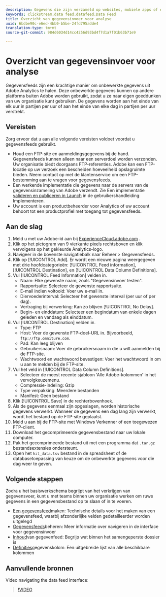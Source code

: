 ```yaml
---
description: Gegevens die zijn verzameld op websites, mobiele apps of die zijn geüpload met API's of gegevensbronnen van webservices, worden verwerkt en opgeslagen in het Data Warehouse van Adobe. Deze onbewerkte klikstreamgegevens vormen de gegevensset die wordt gebruikt door Adobe Analytics.
keywords: clickstream;data feed;datafeed;Data Feed
title: Overzicht van gegevensinvoer voor analyse
uuid: 6bdbe90c-e6ed-4bb0-b5be-24fd795adde4
translation-type: tm+mt
source-git-commit: 984d6034d14cc4256d93bd4f7d1a7f01b63b71e9

---
```



# Overzicht van gegevensinvoer voor analyse

Gegevensfeeds zijn een krachtige manier om onbewerkte gegevens uit Adobe Analytics te halen. Deze onbewerkte gegevens kunnen op andere platforms buiten Adobe worden gebruikt, zodat u ze naar eigen goeddunken van uw organisatie kunt gebruiken. De gegevens worden aan het einde van elk uur in partijen per uur of aan het einde van elke dag in partijen per uur verstrekt.

## Vereisten

Zorg ervoor dat u aan alle volgende vereisten voldoet voordat u gegevensfeeds gebruikt.

* Houd een FTP-site en aanmeldingsgegevens bij de hand. Gegevensfeeds kunnen alleen naar een serverdoel worden verzonden. Uw organisatie biedt doorgaans FTP-referenties. Adobe kan een FTP-locatie op uw verzoek een bescheiden hoeveelheid opslagruimte bieden. Neem contact op met de klantenservice om een FTP-bestemming aan te vragen voor gegevensfeeds.
* Een werkende implementatie die gegevens naar de servers van de gegevensinzameling van Adobe verzendt. Zie Een implementatie [valideren en publiceren in Launch](/help/implement/launch/validate-publish-prod.md) in de gebruikershandleiding Implementeren.
* Uw account is een productbeheerder voor Analytics of uw account behoort tot een productprofiel met toegang tot gegevensfeeds.

## Aan de slag

1. Meld u met uw Adobe-id aan bij [ExperienceCloud.adobe.com](https://experiencecloud.adobe.com) .
2. Klik op het pictogram van 9 vierkante pixels rechtsboven en klik vervolgens op het gekleurde Analytics-logo.
3. Navigeer in de bovenste navigatiebalk naar Beheer > Gegevensfeeds.
4. Klik op [!UICONTROL Add]. Er wordt een nieuwe pagina weergegeven met drie hoofdcategorieën: [!UICONTROL Feed information], [!UICONTROL Destination], en [!UICONTROL Data Column Definitions].
5. Vul [!UICONTROL Feed Information] velden in.
   * Naam: Elke gewenste naam, zoals &quot;Gegevensinvoer testen&quot;.
   * Rapportsuite: Selecteer de gewenste rapportsuite.
   * E-mail indien voltooid: Voer uw e-mail in.
   * Diervoederinterval: Selecteer het gewenste interval (per uur of per dag).
   * Vertraging bij verwerking: Kan zo blijven [!UICONTROL No Delay].
   * Begin- en einddatum: Selecteer een begindatum van enkele dagen geleden en vandaag als einddatum.
6. Vul [!UICONTROL Destination] velden in.
   * Type: FTP
   * Host: Voer de gewenste FTP-doel-URL in. Bijvoorbeeld, `ftp://ftp.omniture.com`.
   * Pad: Kan leeg blijven
   * Gebruikersnaam: Voer de gebruikersnaam in die u wilt aanmelden bij de FTP-site.
   * Wachtwoord en wachtwoord bevestigen: Voer het wachtwoord in om u aan te melden bij de FTP-site.
7. Vul het veld in [!UICONTROL Data Column Definitions].
   * Selecteer de meest recente sjabloon &#39;Alle Adobe-kolommen&#39; in het vervolgkeuzemenu.
   * Compressie-indeling: Gzip
   * Type verpakking: Meerdere bestanden
   * Manifest: Geen bestand
8. Klik [!UICONTROL Save] in de rechterbovenhoek.
9. Als de gegevens eenmaal zijn opgeslagen, worden historische gegevens verwerkt. Wanneer de gegevens een dag lang zijn verwerkt, wordt het bestand op de FTP-site geplaatst.
10. Meld u aan bij de FTP-site met Windows Verkenner of een toegewezen FTP-client.
11. Download het gecomprimeerde gegevensbestand naar uw lokale computer.
12. Pak het gecomprimeerde bestand uit met een programma dat `.tar.gz` bestandsextensies ondersteunt.
13. Open het `hit_data.tsv` bestand in de spreadsheet of de databasetoepassing van keuze om de onbewerkte gegevens voor die dag weer te geven.

## Volgende stappen

Zodra u het basiswerkschema begrijpt van het verkrijgen van gegevensvoer, kunt u met teams binnen uw organisatie werken om ruwe gegevens in een gegevensbestand op te slaan of in te voeren.

* [Een gegevensfeed](create-feed.md)maken: Technische details voor het maken van een gegevensfeed, waarbij afzonderlijke velden gedetailleerder worden uitgelegd
* [Gegevensfeeds](df-manage-feeds.md)beheren: Meer informatie over navigeren in de interface voor gegevensinvoer
* [Inhoud](c-df-contents/datafeeds-contents.md)van gegevenfeed: Begrijp wat binnen het samengeperste dossier is
* [Definities](c-df-contents/datafeeds-reference.md)gegevenskolom: Een uitgebreide lijst van alle beschikbare kolommen

## Aanvullende bronnen

Video navigating the data feed interface:

> [!VIDEO](https://www.youtube.com/watch?v=m_fb--gNtR4)
